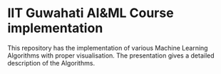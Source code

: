 # IIT Guwahati AI&ML Course implementation

This repository has the implementation of various Machine Learning Algorithms with proper visualisation. The presentation gives a detailed description of the Algorithms.
